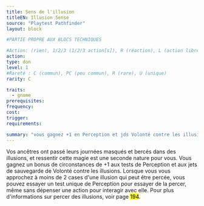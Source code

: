 ```yaml
---
title: Sens de l'illusion
titleEN: Illusion Sense
source: "Playtest Pathfinder"
layout: block

#PARTIE PROPRE AUX BLOCS TECHNIQUES

#Action: (rien), 1/2/3 (1/2/3 action[s]), R (réaction), L (action libre)
action: 
type: don
level: 1
#Rareté : C (commun), PC (peu commun), R (rare), U (unique)
rarity: C

traits:
  - gnome
prerequisites: 
frequency:
cost:
trigger:
requirements:

summary: "vous gagnez +1 en Perception et jds Volonté contre les illusions ; percer les illusions proches"
---
```


Vos ancêtres ont passé leurs journées masqués et bercés dans des illusions, et ressentir cette magie est une seconde nature pour vous. Vous gagnez un bonus de circonstances de +1 aux tests de Perception et aux jets de sauvegarde de Volonté contre les illusions. Lorsque vous vous approchez à moins de 2 cases d'une illusion qui peut être percée, vous pouvez essayer un test unique de Perception pour essayer de la percer, même sans dépenser une action pour interagir avec elle. Pour plus d'informations sur percer des illusions, voir page <mark>194</mark>.